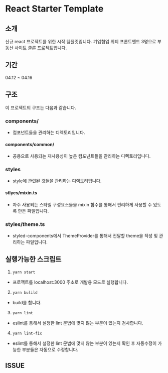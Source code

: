 # React Starter Template

## 소개

신규 react 프로젝트를 위한 시작 템플릿입니다.
기업협업 위티 프론트엔드 3명으로 부동산 사이트 클론 프로젝트입니다.

## 기간

04.12 ~ 04.16

## 구조

이 프로젝트의 구조는 다음과 같습니다.

### components/

- 컴포넌트들을 관리하는 디렉토리입니다.

#### components/common/

- 공용으로 사용되는 재사용성이 높은 컴포넌트들을 관리하는 디렉토리입니다.

### styles

- style에 관련된 것들을 관리하는 디렉토리입니다.

#### stlyes/mixin.ts

- 자주 사용되는 스타일 구성요소들을 mixin 함수를 통해서 편리하게 사용할 수 있도록 만든 파일입니다.

### styles/theme.ts

- styled-components에서 ThemeProvider를 통해서 전달할 theme을 작성 및 관리하는 파일입니다.

## 실행가능한 스크립트

1. `yarn start`

- 프로젝트를 localhost:3000 주소로 개발용 모드로 실행합니다.

2. `yarn bulild`

- build를 합니다.

3. `yarn lint`

- eslint를 통해서 설정한 lint 문법에 맞지 않는 부분이 있는지 검사합니다.

4. `yarn lint-fix`

- eslint를 통해서 설정한 lint 문법에 맞지 않는 부분이 있는지 확인 후 자동수정이 가능한 부분들은 자동으로 수정합니다.

## ISSUE
